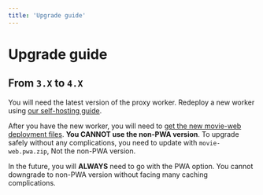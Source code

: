 ```yaml
---
title: 'Upgrade guide'
---
```


# Upgrade guide

## From `3.X` to `4.X`

You will need the latest version of the proxy worker. Redeploy a new worker using [our self-hosting guide](../2.proxy/1.deploy.md).

After you have the new worker, you will need to [get the new movie-web deployment files](https://github.com/movie-web/movie-web/releases/latest). **You CANNOT use the non-PWA version**. To upgrade safely without any complications, you need to update with `movie-web.pwa.zip`, Not the non-PWA version.

In the future, you will **ALWAYS** need to go with the PWA option. You cannot downgrade to non-PWA version without facing many caching complications.
